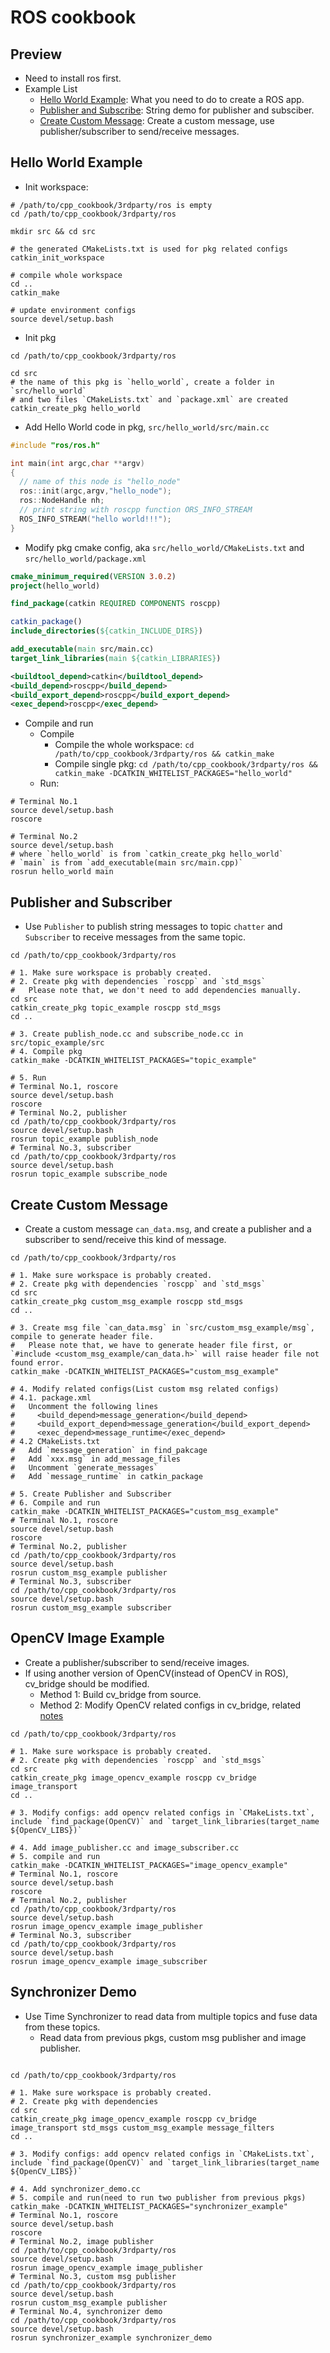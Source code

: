 # ROS cookbook

## Preview

+ Need to install ros first.
+ Example List
  + [Hello World Example](#hello-world-example): What you need to do to create a ROS app.
  + [Publisher and Subscribe](#publisher-and-subscriber): String demo for publisher and subsciber.
  + [Create Custom Message](#create-custom-message): Create a custom message, use publisher/subscriber to send/receive messages.

## Hello World Example

+ Init workspace:

```shell
# /path/to/cpp_cookbook/3rdparty/ros is empty
cd /path/to/cpp_cookbook/3rdparty/ros

mkdir src && cd src

# the generated CMakeLists.txt is used for pkg related configs
catkin_init_workspace

# compile whole workspace
cd ..
catkin_make

# update environment configs
source devel/setup.bash
```

+ Init pkg

```shell
cd /path/to/cpp_cookbook/3rdparty/ros

cd src
# the name of this pkg is `hello_world`, create a folder in `src/hello_world`
# and two files `CMakeLists.txt` and `package.xml` are created
catkin_create_pkg hello_world
```

+ Add Hello World code in pkg, `src/hello_world/src/main.cc`

```cpp
#include "ros/ros.h"

int main(int argc,char **argv) 
{
  // name of this node is "hello_node"
  ros::init(argc,argv,"hello_node");
  ros::NodeHandle nh;
  // print string with roscpp function ORS_INFO_STREAM
  ROS_INFO_STREAM("hello world!!!");
}
```

+ Modify pkg cmake config, aka `src/hello_world/CMakeLists.txt` and `src/hello_world/package.xml`

```cmake
cmake_minimum_required(VERSION 3.0.2)
project(hello_world)

find_package(catkin REQUIRED COMPONENTS roscpp)

catkin_package()
include_directories(${catkin_INCLUDE_DIRS})

add_executable(main src/main.cc)
target_link_libraries(main ${catkin_LIBRARIES})

```

```xml
<buildtool_depend>catkin</buildtool_depend>
<build_depend>roscpp</build_depend>
<build_export_depend>roscpp</build_export_depend>
<exec_depend>roscpp</exec_depend>
```

+ Compile and run
  + Compile
    + Compile the whole workspace: `cd /path/to/cpp_cookbook/3rdparty/ros && catkin_make`
    + Compile single pkg: `cd /path/to/cpp_cookbook/3rdparty/ros && catkin_make -DCATKIN_WHITELIST_PACKAGES="hello_world"`
  + Run:

```shell
# Terminal No.1
source devel/setup.bash
roscore

# Terminal No.2
source devel/setup.bash
# where `hello_world` is from `catkin_create_pkg hello_world`
# `main` is from `add_executable(main src/main.cpp)`
rosrun hello_world main
```

## Publisher and Subscriber

+ Use `Publisher` to publish string messages to topic `chatter` and `Subscriber` to receive messages from the same topic.

```shell
cd /path/to/cpp_cookbook/3rdparty/ros

# 1. Make sure workspace is probably created.
# 2. Create pkg with dependencies `roscpp` and `std_msgs`
#   Please note that, we don't need to add dependencies manually.
cd src
catkin_create_pkg topic_example roscpp std_msgs
cd ..

# 3. Create publish_node.cc and subscribe_node.cc in src/topic_example/src
# 4. Compile pkg
catkin_make -DCATKIN_WHITELIST_PACKAGES="topic_example"

# 5. Run
# Terminal No.1, roscore
source devel/setup.bash
roscore
# Terminal No.2, publisher
cd /path/to/cpp_cookbook/3rdparty/ros
source devel/setup.bash
rosrun topic_example publish_node 
# Terminal No.3, subscriber
cd /path/to/cpp_cookbook/3rdparty/ros
source devel/setup.bash
rosrun topic_example subscribe_node 
```

## Create Custom Message

+ Create a custom message `can_data.msg`, and create a publisher and a subscriber to send/receive this kind of message.

```shell
cd /path/to/cpp_cookbook/3rdparty/ros

# 1. Make sure workspace is probably created.
# 2. Create pkg with dependencies `roscpp` and `std_msgs`
cd src
catkin_create_pkg custom_msg_example roscpp std_msgs
cd ..

# 3. Create msg file `can_data.msg` in `src/custom_msg_example/msg`, compile to generate header file.
#   Please note that, we have to generate header file first, or `#include <custom_msg_example/can_data.h>` will raise header file not found error.
catkin_make -DCATKIN_WHITELIST_PACKAGES="custom_msg_example"

# 4. Modify related configs(List custom msg related configs)
# 4.1. package.xml
#   Uncomment the following lines
#     <build_depend>message_generation</build_depend>
#     <build_export_depend>message_generation</build_export_depend>
#     <exec_depend>message_runtime</exec_depend>
# 4.2 CMakeLists.txt
#   Add `message_generation` in find_pakcage
#   Add `xxx.msg` in add_message_files
#   Uncomment `generate_messages`
#   Add `message_runtime` in catkin_package

# 5. Create Publisher and Subscriber
# 6. Compile and run
catkin_make -DCATKIN_WHITELIST_PACKAGES="custom_msg_example"
# Terminal No.1, roscore
source devel/setup.bash
roscore
# Terminal No.2, publisher
cd /path/to/cpp_cookbook/3rdparty/ros
source devel/setup.bash
rosrun custom_msg_example publisher 
# Terminal No.3, subscriber
cd /path/to/cpp_cookbook/3rdparty/ros
source devel/setup.bash
rosrun custom_msg_example subscriber 
```

## OpenCV Image Example

+ Create a publisher/subscriber to send/receive images.
+ If using another version of OpenCV(instead of OpenCV in ROS), cv_bridge should be modified.
  + Method 1: Build cv_bridge from source.
  + Method 2: Modify OpenCV related configs in cv_bridge, related [notes](https://blog.csdn.net/weixin_43436587/article/details/107711866)

```shell
cd /path/to/cpp_cookbook/3rdparty/ros

# 1. Make sure workspace is probably created.
# 2. Create pkg with dependencies `roscpp` and `std_msgs`
cd src
catkin_create_pkg image_opencv_example roscpp cv_bridge image_transport
cd ..

# 3. Modify configs: add opencv related configs in `CMakeLists.txt`, include `find_package(OpenCV)` and `target_link_libraries(target_name ${OpenCV_LIBS})`

# 4. Add image_publisher.cc and image_subscriber.cc
# 5. compile and run
catkin_make -DCATKIN_WHITELIST_PACKAGES="image_opencv_example"
# Terminal No.1, roscore
source devel/setup.bash
roscore
# Terminal No.2, publisher
cd /path/to/cpp_cookbook/3rdparty/ros
source devel/setup.bash
rosrun image_opencv_example image_publisher 
# Terminal No.3, subscriber
cd /path/to/cpp_cookbook/3rdparty/ros
source devel/setup.bash
rosrun image_opencv_example image_subscriber 
```

## Synchronizer Demo

+ Use Time Synchronizer to read data from multiple topics and fuse data from these topics.
  + Read data from previous pkgs, custom msg publisher and image publisher.

```shell

cd /path/to/cpp_cookbook/3rdparty/ros

# 1. Make sure workspace is probably created.
# 2. Create pkg with dependencies
cd src
catkin_create_pkg image_opencv_example roscpp cv_bridge image_transport std_msgs custom_msg_example message_filters
cd ..

# 3. Modify configs: add opencv related configs in `CMakeLists.txt`, include `find_package(OpenCV)` and `target_link_libraries(target_name ${OpenCV_LIBS})`

# 4. Add synchronizer_demo.cc
# 5. compile and run(need to run two publisher from previous pkgs)
catkin_make -DCATKIN_WHITELIST_PACKAGES="synchronizer_example"
# Terminal No.1, roscore
source devel/setup.bash
roscore
# Terminal No.2, image publisher
cd /path/to/cpp_cookbook/3rdparty/ros
source devel/setup.bash
rosrun image_opencv_example image_publisher 
# Terminal No.3, custom msg publisher
cd /path/to/cpp_cookbook/3rdparty/ros
source devel/setup.bash
rosrun custom_msg_example publisher 
# Terminal No.4, synchronizer demo
cd /path/to/cpp_cookbook/3rdparty/ros
source devel/setup.bash
rosrun synchronizer_example synchronizer_demo 
```
